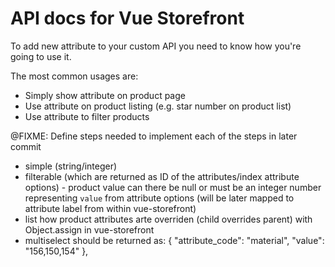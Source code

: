 # API docs for Vue Storefront

To add new attribute to your custom API you need to know how you're going to use it. 

The most common usages are:
- Simply show attribute on product page
- Use attribute on product listing (e.g. star number on product list)
- Use attribute to filter products

@FIXME: Define steps needed to implement each of the steps in later commit 
- simple (string/integer)
- filterable (which are returned as ID of the attributes/index attribute options) - product value can there be null or must be an integer number representing `value` from attribute options (will be later mapped to attribute label from within vue-storefront)
- list how product attributes arte overriden (child overrides parent) with Object.assign in vue-storefront
- multiselect should be returned as:
{
            "attribute_code": "material",
            "value": "156,150,154"
},